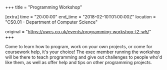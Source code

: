 +++
title = "Programming Workshop"

[extra]
time = "20:00:00"
end_time = "2018-02-10T01:00:00Z"
location = "CS0.01 - Department of Computer Science"

original = "https://uwcs.co.uk/events/programming-workshop-t2-w5/"    
+++

Come to learn how to program, work on your own projects, or come for coursework help, it's your choice\! The exec member running the workshop will be there to teach programming and give out challenges to people who'd like them, as well as offer help and tips on other programming projects.

